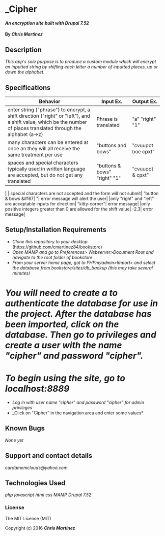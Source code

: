 # _Cipher

#### _An encryption site built with Drupal 7.52_

#### By _**Chris Martinez**_

## Description
_This app's sole purpose is to produce a custom module which will encrypt an inputted string by shifting each letter a number of inputted places, up or down the alphabet._


## Specifications
| Behavior | Input Ex. | Output Ex. |
| --- | --- | --- |
| enter string ("phrase") to encrypt, a shift direction ("right" or "left"), and a shift value, which be the number of places translated through the alphabet (a->z)| Phrase is translated | "a" "right" "1" | "b"|
|many characters can be entered at once an they will all receive the same treatment per use| "buttons and bows"| "cvuupot boe cpxt"|
| spaces and special characters typically used in written language are accepted, but do not get any translated |"buttons & bows" "right" "1"| "cvuupot & cpxt"
|
| special characters are not accepted and  the form will not submit| "button & bows	&#167| "| error message will alert the user|
|only "right" and "left" are acceptable inputs for direction| "kitty-corner"| error message|
|only positive integers greater than 0 are allowed for the shift value| -2.3| error message|



## Setup/Installation Requirements
* _Clone this repository to your desktop_
(https://github.com/cmartinez84/bookstore)
* _Open MAMP and go to Preferences> Webserver>Document Root and navigate to the root folder of bookstore_
* _From your server home page, got to PHPmyadmin>Import> and select the database from bookstore/sites/db_backup (this may take several minutes)_
# _You will need to create a to authenticate the database for use in the project. After the database has been imported, click on the database. Then go to privileges and create a user with the name "cipher" and password "cipher"._
# _To begin using the site, go to localhost:8889_
* _Log in with user name "cipher" and password "cipher" for admin privileges_
* _Click on "Cipher" in the navigation area and enter some values*



## Known Bugs
_None yet_

## Support and contact details
_cardamomclouds@yahoo.com_

## Technologies Used
_php_
_javascript_
_html_
_css_
_MAMP_
_Drupal 7.52_


### License
The MIT License (MIT)

Copyright (c) 2016 **_Chris Martinez_**
